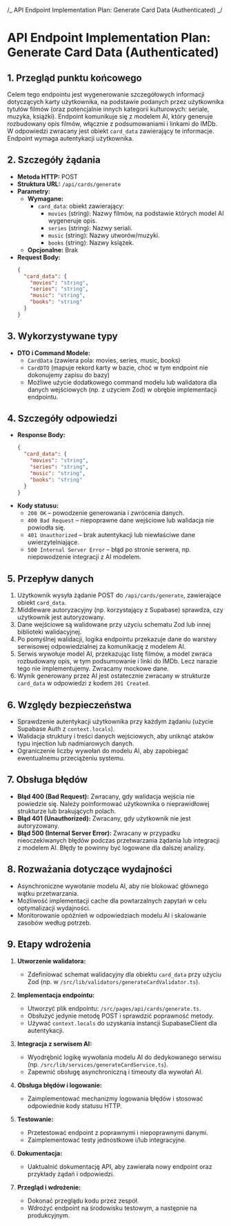 /_ API Endpoint Implementation Plan: Generate Card Data (Authenticated) _/

# API Endpoint Implementation Plan: Generate Card Data (Authenticated)

## 1. Przegląd punktu końcowego

Celem tego endpointu jest wygenerowanie szczegółowych informacji dotyczących karty użytkownika, na podstawie podanych przez użytkownika tytułów filmów (oraz potencjalnie innych kategorii kulturowych: seriale, muzyka, książki). Endpoint komunikuje się z modelem AI, który generuje rozbudowany opis filmów, włącznie z podsumowaniami i linkami do IMDb. W odpowiedzi zwracany jest obiekt `card_data` zawierający te informacje. Endpoint wymaga autentykacji użytkownika.

## 2. Szczegóły żądania

- **Metoda HTTP:** POST
- **Struktura URL:** `/api/cards/generate`
- **Parametry:**
  - **Wymagane:**
    - `card_data`: obiekt zawierający:
      - `movies` (string): Nazwy filmów, na podstawie których model AI wygeneruje opis.
      - `series` (string): Nazwy seriali.
      - `music` (string): Nazwy utworów/muzyki.
      - `books` (string): Nazwy książek.
  - **Opcjonalne:** Brak
- **Request Body:**
  ```json
  {
    "card_data": {
      "movies": "string",
      "series": "string",
      "music": "string",
      "books": "string"
    }
  }
  ```

## 3. Wykorzystywane typy

- **DTO i Command Modele:**
  - `CardData` (zawiera pola: movies, series, music, books)
  - `CardDTO` (mapuje rekord karty w bazie, choć w tym endpoint nie dokonujemy zapisu do bazy)
  - Możliwe użycie dodatkowego command modelu lub walidatora dla danych wejściowych (np. z użyciem Zod) w obrębie implementacji endpointu.

## 4. Szczegóły odpowiedzi

- **Response Body:**
  ```json
  {
    "card_data": {
      "movies": "string",
      "series": "string",
      "music": "string",
      "books": "string"
    }
  }
  ```
- **Kody statusu:**
  - `200 OK` – powodzenie generowania i zwrócenia danych.
  - `400 Bad Request` – niepoprawne dane wejściowe lub walidacja nie powiodła się.
  - `401 Unauthorized` – brak autentykacji lub niewłaściwe dane uwierzytelniające.
  - `500 Internal Server Error` – błąd po stronie serwera, np. niepowodzenie integracji z AI modelem.

## 5. Przepływ danych

1. Użytkownik wysyła żądanie POST do `/api/cards/generate`, zawierające obiekt `card_data`.
2. Middleware autoryzacyjny (np. korzystający z Supabase) sprawdza, czy użytkownik jest autoryzowany.
3. Dane wejściowe są walidowane przy użyciu schematu Zod lub innej biblioteki walidacyjnej.
4. Po pomyślnej walidacji, logika endpointu przekazuje dane do warstwy serwisowej odpowiedzialnej za komunikację z modelem AI.
5. Serwis wywołuje model AI, przekazując listę filmów, a model zwraca rozbudowany opis, w tym podsumowanie i linki do IMDb. Lecz narazie tego nie implementujemy. Zwracamy mockowe dane.
6. Wynik generowany przez AI jest ostatecznie zwracany w strukturze `card_data` w odpowiedzi z kodem `201 Created`.

## 6. Względy bezpieczeństwa

- Sprawdzenie autentykacji użytkownika przy każdym żądaniu (użycie Supabase Auth z `context.locals`).
- Walidacja struktury i treści danych wejściowych, aby uniknąć ataków typu injection lub nadmiarowych danych.
- Ograniczenie liczby wywołań do modelu AI, aby zapobiegać ewentualnemu przeciążeniu systemu.

## 7. Obsługa błędów

- **Błąd 400 (Bad Request):** Zwracany, gdy walidacja wejścia nie powiedzie się. Należy poinformować użytkownika o nieprawidłowej strukturze lub brakujących polach.
- **Błąd 401 (Unauthorized):** Zwracany, gdy użytkownik nie jest autoryzowany.
- **Błąd 500 (Internal Server Error):** Zwracany w przypadku nieoczekiwanych błędów podczas przetwarzania żądania lub integracji z modelem AI. Błędy te powinny być logowane dla dalszej analizy.

## 8. Rozważania dotyczące wydajności

- Asynchroniczne wywołanie modelu AI, aby nie blokować głównego wątku przetwarzania.
- Możliwość implementacji cache dla powtarzalnych zapytań w celu optymalizacji wydajności.
- Monitorowanie opóźnień w odpowiedziach modelu AI i skalowanie zasobów według potrzeb.

## 9. Etapy wdrożenia

1. **Utworzenie walidatora:**

   - Zdefiniować schemat walidacyjny dla obiektu `card_data` przy użyciu Zod (np. w `/src/lib/validators/generateCardValidator.ts`).

2. **Implementacja endpointu:**

   - Utworzyć plik endpointu: `/src/pages/api/cards/generate.ts`.
   - Obsłużyć jedynie metodę POST i sprawdzić poprawność metody.
   - Używać `context.locals` do uzyskania instancji SupabaseClient dla autentykacji.

3. **Integracja z serwisem AI:**

   - Wyodrębnić logikę wywołania modelu AI do dedykowanego serwisu (np. `/src/lib/services/generateCardService.ts`).
   - Zapewnić obsługę asynchroniczną i timeouty dla wywołań AI.

4. **Obsługa błędów i logowanie:**

   - Zaimplementować mechanizmy logowania błędów i stosować odpowiednie kody statusu HTTP.

5. **Testowanie:**

   - Przetestować endpoint z poprawnymi i niepoprawnymi danymi.
   - Zaimplementować testy jednostkowe i/lub integracyjne.

6. **Dokumentacja:**

   - Uaktualnić dokumentację API, aby zawierała nowy endpoint oraz przykłady żądań i odpowiedzi.

7. **Przegląd i wdrożenie:**
   - Dokonać przeglądu kodu przez zespół.
   - Wdrożyć endpoint na środowisku testowym, a następnie na produkcyjnym.
